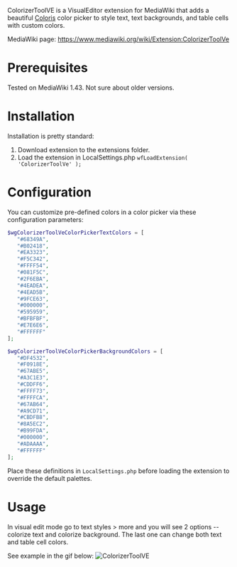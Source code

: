 ColorizerToolVE is a VisualEditor extension for MediaWiki that adds a beautiful [Coloris](https://coloris.js.org/) color picker to style text, text backgrounds, and table cells with custom colors.

MediaWiki page: https://www.mediawiki.org/wiki/Extension:ColorizerToolVe

# Prerequisites
Tested on MediaWiki 1.43. Not sure about older versions.

# Installation
Installation is pretty standard:
1. Download extension to the extensions folder.
2. Load the extension in LocalSettings.php ```wfLoadExtension( 'ColorizerToolVe' );```

 # Configuration
 You can customize pre-defined colors in a color picker via these configuration parameters:
 ```php
$wgColorizerToolVeColorPickerTextColors = [
    "#68349A",
    "#B02418",
    "#EA3323",
    "#F5C342",
    "#FFFF54",
    "#081F5C",
    "#2F6EBA",
    "#4EADEA",
    "#4EAD5B",
    "#9FCE63",
    "#000000",
    "#595959",
    "#BFBFBF",
    "#E7E6E6",
    "#FFFFFF"
];
```
 ```php
$wgColorizerToolVeColorPickerBackgroundColors = [
    "#DF4532",
    "#F0918E",
    "#67ABE5",
    "#A3C1E3",
    "#CDDFF6",
    "#FFFF73",
    "#FFFFCA",
    "#67AB64",
    "#A9CD71",
    "#CBDFB8",
    "#8A5EC2",
    "#B99FDA",
    "#000000",
    "#ADAAAA",
    "#FFFFFF"
];
```

Place these definitions in ```LocalSettings.php``` before loading the extension to override the default palettes.

# Usage
In visual edit mode go to text styles > more and you will see 2 options -- colorize text and colorize background. The last one can change both text and table cell colors. 

See example in the gif below:
![ColorizerToolVE](https://github.com/user-attachments/assets/8fcf8a80-66d0-4cd3-9164-8a15f6b86ec0)






